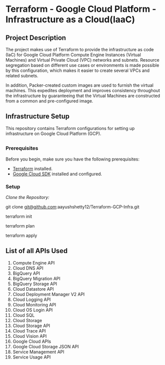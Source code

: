 
# Terraform - Google Cloud Platform - Infrastructure as a Cloud(IaaC)

## Project Description

The project makes use of Terraform to provide the infrastructure as code (IaC) for Google Cloud Platform Compute Engine Instances (Virtual Machines) and Virtual Private Cloud (VPC) networks and subnets. Resource segregation based on different use cases or environments is made possible by this configuration, which makes it easier to create several VPCs and related subnets.

In addition, Packer-created custom images are used to furnish the virtual machines. This expedites deployment and improves consistency throughout the infrastructure by guaranteeing that the Virtual Machines are constructed from a common and pre-configured image.


## Infrastructure Setup

This repository contains Terraform configurations for setting up infrastructure on Google Cloud Platform (GCP).

## 
### Prerequisites

Before you begin, make sure you have the following prerequisites:

- [Terraform](https://www.terraform.io/downloads.html) installed.
- [Google Cloud SDK](https://cloud.google.com/sdk/docs/install) installed and configured.

### Setup

*Clone the Repository:*

 
 git clone git@github.com:aayushshetty12/Terraform-GCP-Infra.git
 
 terraform init

 terraform plan
 
 terraform apply
 

 ## List of all APIs Used

 1. Compute Engine API
 2. Cloud DNS API
 3. BigQuery API
 4. BigQuery Migration API
 5. BigQuery Storage API
 6. Cloud Datastore API
 7. Cloud Deployment Manager V2 API
 8. Cloud Logging API
 9. Cloud Monitoring API
 10. Cloud OS Login API
 11. Cloud SQL
 12. Cloud Storage
 13. Cloud Storage API
 14. Cloud Trace API
 15. Cloud Vision API
 16. Google Cloud APIs
 17. Google Cloud Storage JSON API
 18. Service Management API
 19. Service Usage API
 


 
